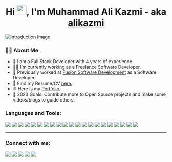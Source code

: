 <h1 align="center">Hi <img src="https://raw.githubusercontent.com/MartinHeinz/MartinHeinz/master/wave.gif" width="30px">, I'm Muhammad Ali Kazmi - aka <a href="https://alikazmi.dev">alikazmi</a> </h1>

[![Introduction Image](https://firebasestorage.googleapis.com/v0/b/alikazmi-7cfeb.appspot.com/o/forGithubAlpha.jpg?alt=media&token=834651b5-c64c-4282-b7e1-d6366eb31347)](https://www.linkedin.com/in/alikazmidev/)

### 🙋‍♂️ About Me

- 🏢 I am a Full Stack Developer with 4 years of experience
- 👨‍💻 I’m currently working as a Freelance Software Developer.
- 👔 Previously worked at [Fusion Software Development](https://www.fusionsd.com.au/) as a Software Developer.
- 📄 Find my Resume/CV [here.](https://alikazmi.dev/assets/Resume_2022_AliKazmi.pdf/)
- 🌐 Here is my [Portfolio.](https://alikazmi.dev/)
- 🥅 2023 Goals: Contribute more to Open Source projects and make some videos/blogs to guide others.
  <br />

### Languages and Tools:

[![](https://img.shields.io/badge/JavaScript-323330?style=for-the-badge&logo=javascript&logoColor=F7DF1E)]()
[![](https://img.shields.io/badge/TypeScript-007ACC?style=for-the-badge&logo=typescript&logoColor=white)]()
[![](https://img.shields.io/badge/React-20232A?style=for-the-badge&logo=react&logoColor=61DAFB)]()
[![](https://img.shields.io/badge/Redux-593D88?style=for-the-badge&logo=redux&logoColor=white)]()
[![](https://img.shields.io/badge/next.js-000000?style=for-the-badge&logo=nextdotjs&logoColor=white)]()
[![](https://img.shields.io/badge/Gatsby-663399?style=for-the-badge&logo=gatsby&logoColor=white)]()
[![](https://img.shields.io/badge/GraphQl-E10098?style=for-the-badge&logo=graphql&logoColor=white)]()
[![](https://img.shields.io/badge/Node.js-339933?style=for-the-badge&logo=nodedotjs&logoColor=white)]()
[![](https://img.shields.io/badge/Express.js-000000?style=for-the-badge&logo=express&logoColor=white)]()
[![](https://img.shields.io/badge/HTML5-E34F26?style=for-the-badge&logo=html5&logoColor=white)]()
[![](https://img.shields.io/badge/CSS3-1572B6?style=for-the-badge&logo=css3&logoColor=white)]()
[![](https://img.shields.io/badge/Sass-CC6699?style=for-the-badge&logo=sass&logoColor=white)]()
[![](https://img.shields.io/badge/firebase-ffca28?style=for-the-badge&logo=firebase&logoColor=black)]()
[![](https://img.shields.io/badge/MongoDB-4EA94B?style=for-the-badge&logo=mongodb&logoColor=white)]()
[![](https://img.shields.io/badge/Tailwind_CSS-38B2AC?style=for-the-badge&logo=tailwind-css&logoColor=white)]()
[![](https://img.shields.io/badge/styled--components-DB7093?style=for-the-badge&logo=styled-components&logoColor=white)]()
[![](https://img.shields.io/badge/Material%20UI-007FFF?style=for-the-badge&logo=mui&logoColor=white)]()
[![](https://img.shields.io/badge/Bootstrap-563D7C?style=for-the-badge&logo=bootstrap&logoColor=white)]()
[![](https://img.shields.io/badge/Google_Cloud-4285F4?style=for-the-badge&logo=google-cloud&logoColor=white)]()
[![](https://img.shields.io/badge/Heroku-430098?style=for-the-badge&logo=heroku&logoColor=white)]()
[![](https://img.shields.io/badge/Linux-FCC624?style=for-the-badge&logo=linux&logoColor=black)]()

---

### Connect with me:

<p align="left">
<a href = "https://www.linkedin.com/in/alikazmidev/"><img src="https://img.icons8.com/fluent/48/000000/linkedin.png"/></a>
<a href = "https://twitter.com/ali_smak09"><img src="https://img.icons8.com/fluent/48/000000/twitter.png"/></a>
<a href = "https://www.instagram.com/alikazmi.dev/"><img src="https://img.icons8.com/fluent/48/000000/instagram-new.png"/></a>
<a href = "https://www.facebook.com/ali.smak09/"><img src="https://img.icons8.com/color/48/000000/facebook.png"/></a>
<a href = "https://www.alikazmi.dev"><img src="https://img.icons8.com/color/48/internet.png"/></a>
</p>

